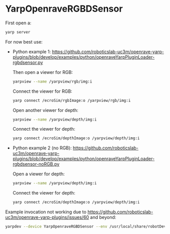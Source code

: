 # YarpOpenraveRGBDSensor

First open a:
```bash
yarp server
```

For now best use:
- Python example 1: https://github.com/roboticslab-uc3m/openrave-yarp-plugins/blob/develop/examples/python/openraveYarpPluginLoader-rgbdsensor.py
   
   Then open a viewer for RGB:
   ```bash
   yarpview --name /yarpview/rgb/img:i
   ```
   Connect the viewer for RGB:
   ```bash
   yarp connect /ecroSim/rgbImage:o /yarpview/rgb/img:i
   ```
   Open another viewer for depth:
   ```bash
   yarpview --name /yarpview/depth/img:i
   ```
   Connect the viewer for depth:
   ```bash
   yarp connect /ecroSim/depthImage:o /yarpview/depth/img:i
   ```

- Python example 2 (no RGB): https://github.com/roboticslab-uc3m/openrave-yarp-plugins/blob/develop/examples/python/openraveYarpPluginLoader-rgbdsensor-noRGB.py

   Open a viewer for depth:
   ```bash
   yarpview --name /yarpview/depth/img:i
   ```
   Connect the viewer for depth:
   ```bash
   yarp connect /ecroSim/depthImage:o /yarpview/depth/img:i
   ```

Example invocation not working due to https://github.com/roboticslab-uc3m/openrave-yarp-plugins/issues/60 and beyond:
```bash
yarpdev --device YarpOpenraveRGBDSensor --env /usr/local/share/robotDevastation-openrave-models/contexts/openrave/ecro/mapping_room.env.xml --robotIndex 0 --depthSensorIndex 0 --rgbSensorIndex 1 --view --name /robot
```
